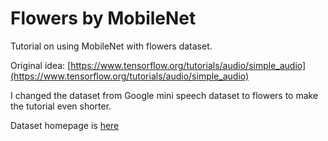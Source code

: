 # Flowers by MobileNet

Tutorial on using MobileNet with flowers dataset.

Original idea: [https://www.tensorflow.org/tutorials/audio/simple_audio](https://www.tensorflow.org/tutorials/audio/simple_audio)

I changed the dataset from Google mini speech dataset to flowers to make the tutorial even shorter.

Dataset homepage is [here](https://www.tensorflow.org/datasets/catalog/tf_flowers)
